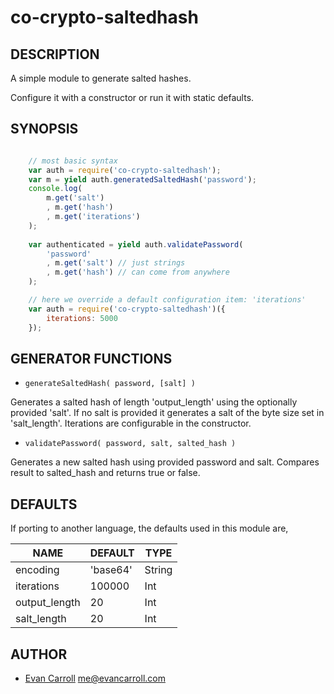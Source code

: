 co-crypto-saltedhash
====================

DESCRIPTION
-----------

A simple module to generate salted hashes.

Configure it with a constructor or run it with static defaults.

SYNOPSIS
--------

```javascript

	// most basic syntax
	var auth = require('co-crypto-saltedhash');
	var m = yield auth.generatedSaltedHash('password');
	console.log(
		m.get('salt')
		, m.get('hash')
		, m.get('iterations')
	);
	
	var authenticated = yield auth.validatePassword(
		'password'
		, m.get('salt') // just strings
		, m.get('hash') // can come from anywhere
	);

	// here we override a default configuration item: 'iterations'
	var auth = require('co-crypto-saltedhash')({
		iterations: 5000
	});

```

GENERATOR FUNCTIONS
-------------------

* `generateSaltedHash( password, [salt] )`

Generates a salted hash of length 'output_length' using the optionally provided
'salt'. If no salt is provided it generates a salt of the byte size set in
'salt_length'. Iterations are configurable in the constructor.

* `validatePassword( password, salt, salted_hash )`

Generates a new salted hash using provided password and salt. Compares result
to salted_hash and returns true or false.

DEFAULTS
--------

If porting to another language, the defaults used in this module are,

| NAME          | DEFAULT  | TYPE   |
| ------------- |--------- |--------|
| encoding      | 'base64' | String |
| iterations    | 100000   | Int    |
| output_length | 20       | Int    |
| salt_length   | 20       | Int    |

AUTHOR
------

* [Evan Carroll](http://www.evancarroll.com) <me@evancarroll.com>
